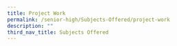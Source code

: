 ```yaml
---
title: Project Work
permalink: /senior-high/Subjects-Offered/project-work
description: ""
third_nav_title: Subjects Offered
---
```

